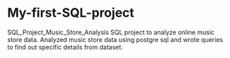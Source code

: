 # My-first-SQL-project
SQL_Project_Music_Store_Analysis
SQL project to analyze online music store data.
Analyzed music store data using postgre sql and wrote queries to find out specific details from dataset.
